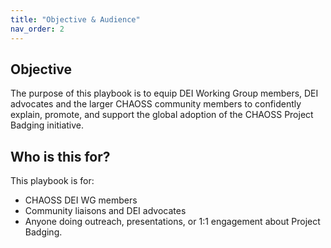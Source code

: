 ```yaml
---
title: "Objective & Audience"
nav_order: 2
---
```


## Objective
The purpose of this playbook is to equip DEI Working Group members, DEI advocates and the larger CHAOSS community members to confidently explain, promote, and support the global adoption of the CHAOSS Project Badging initiative.

## Who is this for?
This playbook is for:  
- CHAOSS DEI WG members  
- Community liaisons and DEI advocates  
- Anyone doing outreach, presentations, or 1:1 engagement about Project Badging.
